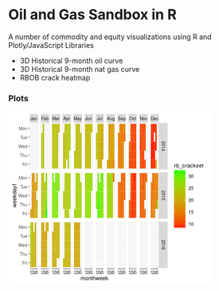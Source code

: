 # Oil and Gas Sandbox in R
A number of commodity and equity visualizations using R and Plotly/JavaScript Libraries

* 3D Historical 9-month oil curve
* 3D Historical 9-month nat gas curve
* RBOB crack heatmap

### Plots


![rbob](rbob_heatmap.png) 
